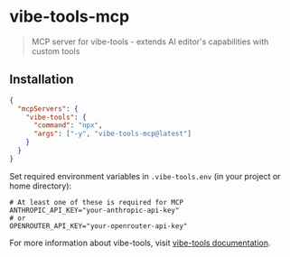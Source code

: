 # vibe-tools-mcp

> MCP server for vibe-tools - extends AI editor's capabilities with custom tools

## Installation

```json
{
  "mcpServers": {
    "vibe-tools": {
      "command": "npx",
      "args": ["-y", "vibe-tools-mcp@latest"]
    }
  }
}
```

Set required environment variables in `.vibe-tools.env` (in your project or home directory):

```env
# At least one of these is required for MCP
ANTHROPIC_API_KEY="your-anthropic-api-key"
# or
OPENROUTER_API_KEY="your-openrouter-api-key"
```

For more information about vibe-tools, visit [vibe-tools documentation](https://github.com/eastlondoner/cursor-tools).
